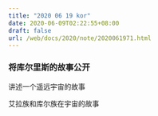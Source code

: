 ```yaml
---
title: "2020 06 19 kor"
date: 2020-06-09T02:22:55+08:00
draft: false
url: /web/docs/2020/note/2020061971.html
---
```


### 将库尔里斯的故事公开

讲述一个遥远宇宙的故事

艾拉族和库尔族在宇宙的故事




